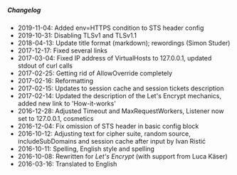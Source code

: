 ##### Changelog

* 2019-11-04: Added env=HTTPS condition to STS header config
* 2019-10-31: Disabling TLSv1 and TLSv1.1
* 2018-04-13: Update title format (markdown); rewordings (Simon Studer)
* 2017-12-17: Fixed several links
* 2017-03-04: Fixed IP address of VirtualHosts to 127.0.0.1, updated stdout of curl calls
* 2017-02-25: Getting rid of AllowOverride completely
* 2017-02-16: Reformatting
* 2017-02-15: Updates to session cache and session tickets description
* 2017-02-14: Updated the description of the Let's Encrypt mechanics, added new link to 'How-it-works'
* 2016-12-28: Adjusted Timeout and MaxRequestWorkers, Listener now set to 127.0.0.1, cosmetics
* 2016-12-04: Fix omission of STS header in basic config block
* 2016-10-12: Adjusting text for cipher suite, random source, includeSubDomains and session cache after input by Ivan Ristić
* 2016-10-11: Spelling, English style and spelling
* 2016-10-08: Rewritten for _Let's Encrypt_ (with support from Luca Käser)
* 2016-03-16: Translated to English

